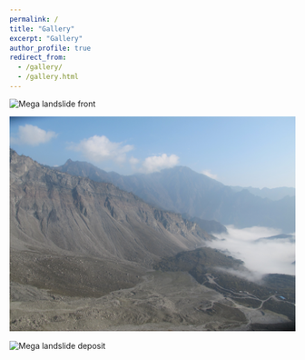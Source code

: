 ```yaml
---
permalink: /
title: "Gallery"
excerpt: "Gallery"
author_profile: true
redirect_from: 
  - /gallery/
  - /gallery.html
---
```



![Mega landslide front](/images/DGB-Front-View.jpg)

![Mega landslide top](/images/DGB-top.jpg)

![Mega landslide deposit](/images/DGB-Deposit.jpg)